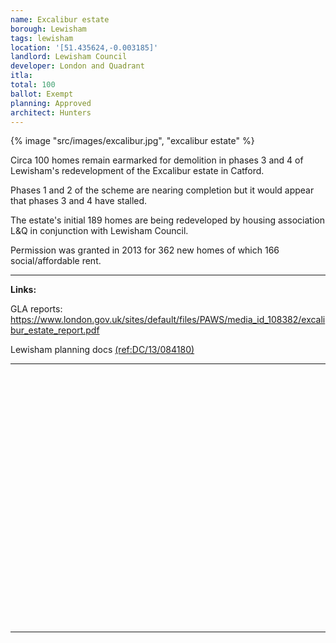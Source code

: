 ```yaml
---
name: Excalibur estate 
borough: Lewisham
tags: lewisham
location: '[51.435624,-0.003185]'
landlord: Lewisham Council
developer: London and Quadrant
itla:
total: 100
ballot: Exempt
planning: Approved
architect: Hunters
---
```

{% image "src/images/excalibur.jpg", "excalibur estate" %}

Circa 100 homes remain earmarked for demolition in phases 3 and 4 of Lewisham's redevelopment of the Excalibur estate in Catford.

Phases 1 and 2 of the scheme are nearing completion but it would appear that phases 3 and 4 have stalled.

The estate's initial 189 homes are being redeveloped by housing association L&Q in conjunction with Lewisham Council.

Permission was granted in 2013 for 362 new homes of which 166 social/affordable rent.

---

__Links:__

GLA reports: <https://www.london.gov.uk/sites/default/files/PAWS/media_id_108382/excalibur_estate_report.pdf>

Lewisham planning docs [(ref:DC/13/084180)](https://planning.lewisham.gov.uk/online-applications/propertyDetails.do?previousCaseType=Application&keyVal=_LEWIS_PROPLPI_322215_1&previousCaseNumber=DC%2F13%2F084180&activeTab=summary&previousKeyVal=_LEWIS_DCAPR_70779)

---

<!------------THE CODE BELOW RENDERS THE MAP - DO NOT EDIT! ---------------------------->

<div id="map" style="width: 100%; height: 400px;"></div>

<script>
  var map = L.map('map').setView({{ location }}, 13);
  L.tileLayer('https://tile.openstreetmap.org/{z}/{x}/{y}.png', {
  maxZoom: 19,
attribution: '&copy; <a href="http://www.openstreetmap.org/copyright">OpenStreetMap</a>'
}).addTo(map);
var circle = L.circle({{ location }}, {
    color: 'red',
    fillColor: '#f03',
    fillOpacity: 0.5,
    radius: 500
}).addTo(map);
</script>

---
